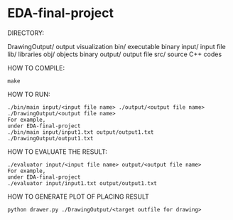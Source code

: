 # EDA-final-project
DIRECTORY:

DrawingOutput/	output visualization
bin/	  	executable binary
input/		input file
lib/		libraries
obj/		objects binary
output/		output file
src/ 	  	source C++ codes

HOW TO COMPILE:

  	make

HOW TO RUN:

	./bin/main input/<input file name> ./output/<output file name> ./DrawingOutput/<output file name>
	For example,
	under EDA-final-project
	./bin/main input/input1.txt output/output1.txt ./DrawingOutput/output1.txt 

HOW TO EVALUATE THE RESULT:

  	./evaluator input/<input file name> output/<output file name>
  	For example,
	under EDA-final-project
	./evaluator input/input1.txt output/output1.txt
	
HOW TO GENERATE PLOT OF PLACING RESULT

	python drawer.py ./DrawingOutput/<target outfile for drawing>
